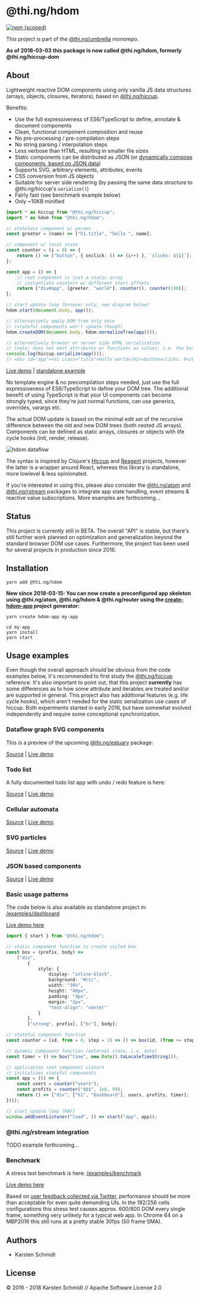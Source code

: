 # @thi.ng/hdom

[![npm (scoped)](https://img.shields.io/npm/v/@thi.ng/hdom.svg)](https://www.npmjs.com/package/@thi.ng/hdom)

This project is part of the
[@thi.ng/umbrella](https://github.com/thi-ng/umbrella/) monorepo.

**As of 2018-03-03 this package is now called @thi.ng/hdom, formerly
@thi.ng/hiccup-dom**

## About

Lightweight reactive DOM components using only vanilla JS data
structures (arrays, objects, closures, iterators), based on
[@thi.ng/hiccup](https://github.com/thi-ng/umbrella/tree/master/packages/hiccup).

Benefits:

- Use the full expressiveness of ES6/TypeScript to define, annotate &
  document components
- Clean, functional component composition and reuse
- No pre-processing / pre-compilation steps
- No string parsing / interpolation steps
- Less verbose than HTML, resulting in smaller file sizes
- Static components can be distributed as JSON (or [dynamically compose
  components, based on JSON
  data](https://github.com/thi-ng/umbrella/tree/master/examples/json-components))
- Supports SVG, arbitrary elements, attributes, events
- CSS conversion from JS objects
- Suitable for server side rendering (by passing the same data structure
  to @thi.ng/hiccup's `serialize()`)
- Fairly fast (see benchmark example below)
- Only ~10KB minified

```typescript
import * as hiccup from "@thi.ng/hiccup";
import * as hdom from "@thi.ng/hdom";

// stateless component w/ params
const greeter = (name) => ["h1.title", "hello ", name];

// component w/ local state
const counter = (i = 0) => {
    return () => ["button", { onclick: () => (i++) }, `clicks: ${i}`];
};

const app = () => {
    // root component is just a static array
    // instantiate counters w/ different start offsets
    return ["div#app", [greeter, "world"], counter(), counter(100)];
};

// start update loop (browser only, see diagram below)
hdom.start(document.body, app());

// alternatively apply DOM tree only once
// (stateful components won't update though)
hdom.createDOM(document.body, hdom.normalizeTree(app()));

// alternatively browser or server side HTML serialization
// (note: does not emit attributes w/ functions as values, i.e. the button "onclick" attribs)
console.log(hiccup.serialize(app()));
// <div id="app"><h1 class="title">hello world</h1><button>clicks: 0</button><button>clicks: 100</button></div>
```

[Live demo](http://demo.thi.ng/umbrella/hdom-basics/) | [standalone example](https://github.com/thi-ng/umbrella/tree/master/examples/hdom-basics)

No template engine & no precompilation steps needed, just use the full
expressiveness of ES6/TypeScript to define your DOM tree. The additional
benefit of using TypeScript is that your UI components can become
strongly typed, since they're just normal functions, can use generics,
overrides, varargs etc.

The actual DOM update is based on the minimal edit set of the recursive
difference between the old and new DOM trees (both nested JS arrays).
Components can be defined as static arrays, closures or objects with
life cycle hooks (init, render, release).

![hdom dataflow](../../assets/hdom-dataflow.svg)

The syntax is inspired by Clojure's
[Hiccup](https://github.com/weavejester/hiccup) and
[Reagent](http://reagent-project.github.io/) projects, however the
latter is a wrapper around React, whereas this library is standalone,
more lowlevel & less opinionated.

If you're interested in using this, please also consider the
[@thi.ng/atom](https://github.com/thi-ng/umbrella/tree/master/packages/atom)
and
[@thi.ng/rstream](https://github.com/thi-ng/umbrella/tree/master/packages/rstream)
packages to integrate app state handling, event streams & reactive value
subscriptions. More examples are forthcoming...

## Status

This project is currently still in BETA. The overall "API" is stable,
but there's still further work planned on optimization and
generalization beyond the standard browser DOM use cases. Furthermore,
the project has been used for several projects in production since 2016.

## Installation

```
yarn add @thi.ng/hdom
```

**New since 2018-03-15: You can now create a preconfigured app skeleton
using @thi.ng/atom, @thi.ng/hdom & @thi.ng/router using the
[create-hdom-app](https://github.com/thi-ng/create-hdom-app) project
generator:**

```
yarn create hdom-app my-app

cd my-app
yarn install
yarn start
```

## Usage examples

Even though the overall approach should be obvious from the code
examples below, it's recommended to first study the
[@thi.ng/hiccup](https://github.com/thi-ng/umbrella/tree/master/packages/hiccup)
reference. It's also important to point out, that this project
**currently** has some differences as to how some attribute and
iterables are treated and/or are supported in general. This project also
has additional features (e.g. life cycle hooks), which aren't needed for
the static serialization use cases of hiccup. Both experiments started
in early 2016, but have somewhat evolved independently and require some
conceptional synchronization.

### Dataflow graph SVG components

This is a preview of the upcoming
[@thi.ng/estuary](https://github.com/thi-ng/umbrella/tree/feature/estuary/packages/estuary)
package:

[Source](https://github.com/thi-ng/umbrella/tree/feature/estuary/packages/estuary) | [Live demo](http://demo.thi.ng/umbrella/estuary/)

### Todo list

A fully documented todo list app with undo / redo feature is here:

[Source](https://github.com/thi-ng/umbrella/tree/master/examples/todo-list) | [Live demo](http://demo.thi.ng/umbrella/todo-list/)

### Cellular automata

[Source](https://github.com/thi-ng/umbrella/tree/master/examples/cellular-automata) | [Live demo](http://demo.thi.ng/umbrella/cellular-automata/)

### SVG particles

[Source](https://github.com/thi-ng/umbrella/tree/master/examples/svg-particles) | [Live demo](http://demo.thi.ng/umbrella/svg-particles/)

### JSON based components

[Source](https://github.com/thi-ng/umbrella/tree/master/examples/json-components) | [Live demo](http://demo.thi.ng/umbrella/json-components/)

### Basic usage patterns

The code below is also available as standalone project in: [/examples/dashboard](https://github.com/thi-ng/umbrella/tree/master/examples/dashboard)

[Live demo here](http://demo.thi.ng/umbrella/dashboard/)

```typescript
import { start } from "@thi.ng/hdom";

// static component function to create styled box
const box = (prefix, body) =>
    ["div",
        {
            style: {
                display: "inline-block",
                background: "#ccc",
                width: "30%",
                height: "40px",
                padding: "4px",
                margin: "2px",
                "text-align": "center"
            }
        },
        ["strong", prefix], ["br"], body];

// stateful component function
const counter = (id, from = 0, step = 1) => () => box(id, (from += step).toLocaleString());

// dynamic component function (external state, i.e. date)
const timer = () => box("time", new Date().toLocaleTimeString());

// application root component closure
// initializes stateful components
const app = (() => {
    const users = counter("users");
    const profits = counter("$$$", 1e6, 99);
    return () => ["div", ["h1", "Dashboard"], users, profits, timer];
})();

// start update loop (RAF)
window.addEventListener("load", () => start("app", app));
```

### @thi.ng/rstream integration

TODO example forthcoming...

### Benchmark

A stress test benchmark is here:
[/examples/benchmark](https://github.com/thi-ng/umbrella/tree/master/examples/hdom-benchmark)

[Live demo here](http://demo.thi.ng/umbrella/hdom-benchmark/)

Based on [user feedback collected via
Twitter](https://twitter.com/toxi/status/959246871339454464),
performance should be more than acceptable for even quite demanding UIs.
In the 192/256 cells configurations this stress test causes approx.
600/800 DOM every single frame, something very unlikely for a typical
web app. In Chrome 64 on a MBP2016 this still runs at a pretty stable
30fps (50 frame SMA).

## Authors

- Karsten Schmidt

## License

&copy; 2016 - 2018 Karsten Schmidt // Apache Software License 2.0
